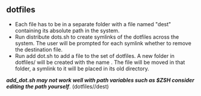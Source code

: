 ## dotfiles
- Each file has to be in a separate folder with a file named "dest" containing
its absolute path in the system.
- Run distribute dots.sh to create symlinks of the dotfiles across the system.
The user will be prompted for each symlink  whether to remove the destination
file.
- Run add dot.sh <file> <name> to add a file to the set of dotfiles. A new
folder in dotfiles/ will be created with the name <name>. The file <file> will
be moved in that folder, a symlink to it will be placed in its old directory.

***add_dot.sh may not work well with path variables such as $ZSH consider
editing the path yourself***. (dotfiles/<name>/dest)
